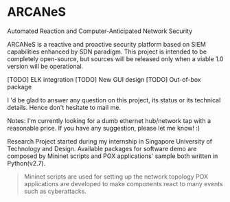 # ARCANeS
Automated Reaction and Computer-Anticipated Network Security

ARCANeS is a reactive and proactive security platform based on SIEM capabilities enhanced by SDN paradigm. 
This project is intended to be completely open-source, but sources will be released only when a viable 1.0 version will be operational.

[TODO] ELK integration 
[TODO] New GUI design
[TODO] Out-of-box package 


I 'd be glad to answer any question on this project, its status or its technical details. Hence don't hesitate to mail me.


Notes:
I'm currently looking for a dumb ethernet hub/network tap with a reasonable price. If you have any suggestion, please let me know! :)

Research Project started during my internship in Singapore University of Technology and Design. 
Available packages for software demo are composed by Mininet scripts and POX applications' sample both written in Python(v2.7).

> Mininet scripts are used for setting up the network topology 
> POX applications are developed to make components react to many events such as cyberattacks.
